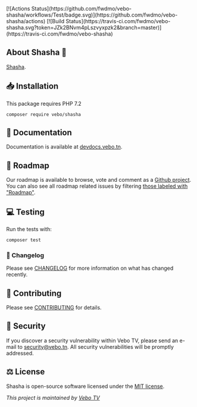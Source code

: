 <p style="text:center;">[![Actions Status](https://github.com/fwdmo/vebo-shasha/workflows/Test/badge.svg)](https://github.com/fwdmo/vebo-shasha/actions)
[![Build Status](https://travis-ci.com/fwdmo/vebo-shasha.svg?token=JZk2BNvm4pLszvyxpzk2&branch=master)](https://travis-ci.com/fwdmo/vebo-shasha)</p>

## About Shasha 👋

[Shasha](https://devdocs.vebo.tn/code/shasha/).

## 📥 Installation

This package requires PHP 7.2

~~~
composer require vebo/shasha
~~~

## 📄 Documentation

Documentation is available at [devdocs.vebo.tn](https://devdocs.vebo.tn/code/shasha/).

## 📍 Roadmap

Our roadmap is available to browse, vote and comment as a [Github project](https://github.com/orgs/VeboTV/projects/1). 
You can also see all roadmap related issues by filtering [those labeled with "Roadmap"](https://github.com/VeboTV/Shasha/labels/Roadmap).

## 💻 Testing

Run the tests with:

``` bash
composer test
```

### 📝 Changelog

Please see [CHANGELOG](CHANGELOG.md) for more information on what has changed recently.

## 🤝 Contributing

Please see [CONTRIBUTING](CONTRIBUTING.md) for details.

## 🔐 Security

If you discover a security vulnerability within Vebo TV, please send an e-mail to [security@vebo.tn](mailto:security@vebo.tn). All security vulnerabilities will be promptly addressed.

## ⚖️ License

Shasha is open-source software licensed under the [MIT license](https://opensource.org/licenses/MIT).

_This project is maintained by [Vebo TV](https://vebo.tn/)_